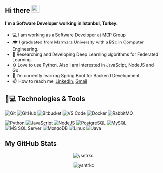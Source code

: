 ## Hi there <img src="https://media.giphy.com/media/hvRJCLFzcasrR4ia7z/giphy.gif" width="25px"></a>

#### I'm a Software Developer working in Istanbul, Turkey.

* 💻 I am working as a Software Developer at [MDP Group](https://www.linkedin.com/company/digitalmdp)
* 🎓 I graduated from [Marmara University](https://www.marmara.edu.tr/en/) with a BSc in Computer Engineering.
* 📄 Researching and Developing Deep Learning algorithms for Federated Learning.
* ⚙️ Love to use Python. Also I am interested in JavaScipt, NodeJS and Go.
* 🌱 I’m currently learning Spring Boot for Backend Development.
* 📫 How to reach me: [LinkedIn](https://www.linkedin.com/in/yasintarakci/), [Gmail](mailto:yasintarakci42@gmail.com)

## 🚀💻 Technologies & Tools
![Git](https://img.shields.io/badge/-Git-black?style=flat-square&logo=git)
![GitHub](https://img.shields.io/badge/-GitHub-181717?style=flat-square&logo=github)
![Bitbucket](https://img.shields.io/badge/-Bitbucket-darkblue?style=flat-square&logo=bitbucket)
![VS Code](https://img.shields.io/badge/-VS%20Code-007ACC?style=flat-square&logo=visual-studio-code)
![Docker](https://img.shields.io/badge/-Docker-black?style=flat-square&logo=docker)
![RabbitMQ](https://img.shields.io/badge/-RabbitMQ-black?style=flat-square&logo=rabbitmq)


![Python](https://img.shields.io/badge/-Python-black?style=flat-square&logo=Python)
![JavaScript](https://img.shields.io/badge/-JavaScript-black?style=flat-square&logo=javascript)
![NodeJS](https://img.shields.io/badge/-NodeJS-black?style=flat-square&logo=Node.js)
![PostgreSQL](https://img.shields.io/badge/-PostgreSQL-blue?style=flat-square&logo=postgresql)
![MySQL](https://img.shields.io/badge/-MySQL-black?style=flat-square&logo=mysql)
![MS SQL Server](https://img.shields.io/badge/-MS%20SQL%20Server-red?style=flat-square&logo=microsoft-sql-server)
![MongoDB](https://img.shields.io/badge/-MongoDB-black?style=flat-square&logo=mongodb)
![Linux](https://img.shields.io/badge/Linux-black?style=flat-square&logo=linux)
![Java](https://img.shields.io/badge/-Java-black?style=flat-square&logo=java)

## My GitHub Stats

<p align="center"><img src="https://github-readme-stats.vercel.app/api/top-langs?username=ysntrkc&show_icons=true&theme=gotham&locale=en&layout=compact" alt="ysntrkc"/>
<p align="center">&nbsp;<img src="https://github-readme-stats.vercel.app/api?username=ysntrkc&show_icons=true&theme=gotham&count_private=true" alt="ysntrkc"/>

